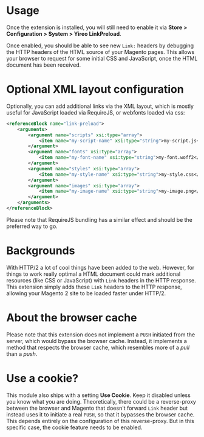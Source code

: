 # Usage
Once the extension is installed, you will still need to enable it via **Store > Configuration > System > Yireo LinkPreload**.

Once enabled, you should be able to see new `Link:` headers by debugging the HTTP headers of the HTML source of your Magento pages. This allows your browser to request for some initial CSS and JavaScript, once the HTML document has
been received.

# Optional XML layout configuration
Optionally, you can add additional links via the XML layout, which is mostly useful for JavaScript loaded via RequireJS, or webfonts loaded via css:
```xml
<referenceBlock name="link-preload">
    <arguments>
        <argument name="scripts" xsi:type="array">
            <item name="my-script-name" xsi:type="string">my-script.js</item>
        </argument>
        <argument name="fonts" xsi:type="array">
            <item name="my-font-name" xsi:type="string">my-font.woff2</item>
        </argument>
        <argument name="styles" xsi:type="array">
            <item name="my-style-name" xsi:type="string">my-style.css</item>
        </argument>
        <argument name="images" xsi:type="array">
            <item name="my-image-name" xsi:type="string">my-image.png</item>
        </argument>
    </arguments>
</referenceBlock>
```

Please note that RequireJS bundling has a similar effect and should be the preferred way to go.


# Backgrounds
With HTTP/2 a lot of cool things have been added to the web. However, for things to work really optimal a HTML document could mark additional resources (like CSS or JavaScript) with `Link` headers in the HTTP response. This extension simply adds these `Link` headers to the HTTP response, allowing your Magento 2 site to be loaded faster under HTTP/2.

# About the browser cache
Please note that this extension does not implement a `PUSH` initiated from the server, which would bypass the browser cache. Instead, it implements a method that respects the browser cache, which resembles more of a *pull* than a *push*.

# Use a cookie?
This module also ships with a setting **Use Cookie**. Keep it disabled unless you know what you are doing. Theoretically, there could be a reverse-proxy between the browser and Magento that doesn't forward `Link` header but instead uses it to initiate a real `PUSH`, so that it bypasses the browser cache. This depends entirely on the configuration of this reverse-proxy. But in this specific case, the cookie feature needs to be enabled.
